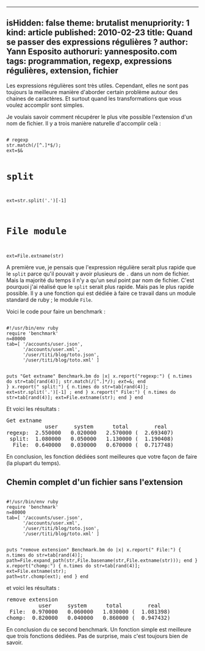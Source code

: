 -----
isHidden:       false
theme: brutalist
menupriority:   1
kind:           article
published: 2010-02-23
title: Quand se passer des expressions régulières ?
author: Yann Esposito
authoruri: yannesposito.com
tags:  programmation, regexp, expressions régulières, extension, fichier
-----

Les expressions régulières sont très utiles. Cependant, elles ne sont pas toujours la meilleure manière d'aborder certain problème autour des chaines de caractères.
Et surtout quand les transformations que vous voulez accomplir sont simples.

Je voulais savoir comment récupérer le plus vite possible l'extension d'un nom de fichier. Il y a trois manière naturelle d'accomplir celà :

<div><code class="ruby">
# regexp
str.match(/[^.]*$/); 
ext=$&

# split
ext=str.split('.')[-1]

# File module
ext=File.extname(str)
</code></div>

A première vue, je pensais que l'expression régulière serait plus rapide que le `split` parce qu'il pouvait y avoir plusieurs de `.` dans un nom de fichier. Mais la majorité du temps il n'y a qu'un seul point par nom de fichier. C'est pourquoi j'ai réalisé que le `split` serait plus rapide. Mais pas le plus rapide possible. Il y a une fonction qui est dédiée à faire ce travail dans un module standard de ruby ; le module `File`.

Voici le code pour faire un benchmark :

<div><code class="ruby" file="regex_benchmark_ext.rb">
#!/usr/bin/env ruby
require 'benchmark'
n=80000
tab=[ '/accounts/user.json',
      '/accounts/user.xml',
      '/user/titi/blog/toto.json',
      '/user/titi/blog/toto.xml' ]

puts "Get extname"
Benchmark.bm do |x|
    x.report("regexp:") { n.times do 
        str=tab[rand(4)]; 
        str.match(/[^.]*$/); 
        ext=$&; 
    end  }
    x.report(" split:") { n.times do 
        str=tab[rand(4)]; 
        ext=str.split('.')[-1] ; 
    end }
    x.report("  File:") { n.times do 
        str=tab[rand(4)]; 
        ext=File.extname(str); 
    end  }
end
</code></div>

Et voici les résultats :

<pre class="twilight">
Get extname
            user     system      total        real
regexp:  2.550000   0.020000   2.570000 (  2.693407)
 split:  1.080000   0.050000   1.130000 (  1.190408)
  File:  0.640000   0.030000   0.670000 (  0.717748)
</pre>

En conclusion, les fonction dédiées sont meilleures que votre façon de faire (la plupart du temps).

## Chemin complet d'un fichier sans l'extension

<div><code class="ruby" file="regex_benchmark_strip.rb">
#!/usr/bin/env ruby
require 'benchmark'
n=80000
tab=[ '/accounts/user.json',
      '/accounts/user.xml',
      '/user/titi/blog/toto.json',
      '/user/titi/blog/toto.xml' ]

puts "remove extension"
Benchmark.bm do |x|
    x.report(" File:") { n.times do 
        str=tab[rand(4)]; 
        path=File.expand_path(str,File.basename(str,File.extname(str))); 
    end }
    x.report("chomp:") { n.times do 
        str=tab[rand(4)]; 
        ext=File.extname(str); 
        path=str.chomp(ext); 
    end }
end
</code></div>

et voici les résultats :

<pre class="twilight">
remove extension
          user     system      total        real
 File:  0.970000   0.060000   1.030000 (  1.081398)
chomp:  0.820000   0.040000   0.860000 (  0.947432)
</pre>

En conclusion du ce second benchmark. Un fonction simple est meilleure que trois fonctions dédiées. Pas de surprise, mais c'est toujours bien de savoir.
